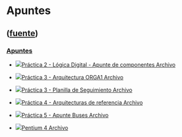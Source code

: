 # Apuntes
([fuente](https://campus.exactas.uba.ar/course/view.php?id=1100&section=4))
---
### [Apuntes](https://campus.exactas.uba.ar/course/view.php?id=1100&section=4)

  - [![ ](https://campus.exactas.uba.ar/theme/image.php/aardvark/core/1524752928/f/pdf-24)Práctica 2 - Lógica Digital - Apunte de componentes Archivo](https://campus.exactas.uba.ar/mod/resource/view.php?id=60102)

  - [![ ](https://campus.exactas.uba.ar/theme/image.php/aardvark/core/1524752928/f/pdf-24)Práctica 3 - Arquitectura ORGA1 Archivo](https://campus.exactas.uba.ar/mod/resource/view.php?id=60718)

  - [![ ](https://campus.exactas.uba.ar/theme/image.php/aardvark/core/1524752928/f/pdf-24)Práctica 3 - Planilla de Seguimiento Archivo](https://campus.exactas.uba.ar/mod/resource/view.php?id=61241)

  - [![ ](https://campus.exactas.uba.ar/theme/image.php/aardvark/core/1524752928/f/pdf-24)Práctica 4 - Arquitecturas de referencia Archivo](https://campus.exactas.uba.ar/mod/resource/view.php?id=62428)

  - [![ ](https://campus.exactas.uba.ar/theme/image.php/aardvark/core/1524752928/f/pdf-24)Práctica 5 - Apunte Buses Archivo](https://campus.exactas.uba.ar/mod/resource/view.php?id=62429)

  - [![ ](https://campus.exactas.uba.ar/theme/image.php/aardvark/core/1524752928/f/pdf-24)Pentium 4 Archivo](https://campus.exactas.uba.ar/mod/resource/view.php?id=63116)

